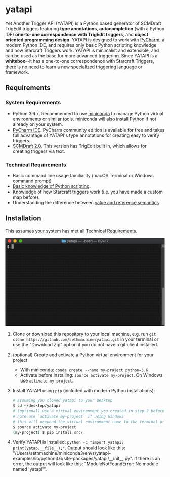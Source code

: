 # yatapi
Yet Another Trigger API (YATAPI) is a Python based generator of SCMDraft TrigEdit triggers featuring **type annotations**, **autocompletion** (with a Python IDE) **one-to-one correspondence with TrigEdit triggers**, and **object oriented programming design**.  YATAPI is designed to work with [PyCharm](https://www.jetbrains.com/pycharm/download/#section=mac), a modern Python IDE, and requires only basic Python scripting knowledge and how Starcraft Triggers work.  YATAPI is minimalist and extensible, and can be used as the base for more advanced triggering.  Since YATAPI is a **whitebox**--it has a one-to-one correspondence with Starcraft Triggers, there is no need to learn a new specialized triggering language or framework.  

## Requirements

### System Requirements

* Python 3.6.x.  Recommended to use [miniconda](https://docs.conda.io/en/latest/miniconda.html) to manage Python virtual environments or similar tools.  miniconda will also install Python if not already on your system.
* [PyCharm IDE](https://www.jetbrains.com/pycharm/download/).  PyCharm community edition is available for free and takes full advantage of YATAPI's type annotations for creating easy to verify triggers.  
* [SCMDraft 2.0](http://www.stormcoast-fortress.net/cntt/software/scmdraft/download/).  This version has TrigEdit built in, which allows for creating triggers via text.

### Technical Requirements

* Basic command line usage familiarity (macOS Terminal or Windows command prompt)
* [Basic knowledge of Python scripting](https://www.python.org/about/gettingstarted/).  
* Knowledge of how Starcraft triggers work (i.e. you have made a custom map before).
* Understanding the difference between [value and reference semantics](https://stackoverflow.com/questions/373419/whats-the-difference-between-passing-by-reference-vs-passing-by-value)


## Installation

This assumes your system has met all [Technical Requirements](#technical-requirements).


![Install YATAPI Demo](img/install-yatapi-gif.gif "Optional Title")

1.  Clone or download this repository to your local machine, e.g. run `git clone https://github.com/sethmachine/yatapi.git` in your terminal or use the "Download Zip" option if you do not have a git client installed.

2.  (optional) Create and activate a Python virtual environment for your project:
    * With miniconda: `conda create --name my-project python=3.6`
    * Activate before installing: `source activate my-project`.  On Windows use `activate my-project`.  

3.  Install YATAPI using `pip` (included with modern Python installations):
    ```bash
    # assuming you cloned yatapi to your desktop
    $ cd ~/desktop/yatapi
    # (optional) use a virtual environment you created in step 2 before installing
    # note use `activate my-project` if using Windows
    # this will prepend the virtual environment name to the terminal prompt
    $ source activate my-project
    (my-project) $ pip install src/
    ```

4.  Verify YATAPI is installed: `python -c "import yatapi; print(yatap.__file__);"`.  Output should look like this: "/Users/sethmachine/miniconda3/envs/yatapi-examples/lib/python3.6/site-packages/yatapi/\_\_init\_\_.py".  If there is an error, the output will look like this: "ModuleNotFoundError: No module named 'yatapi'".  
